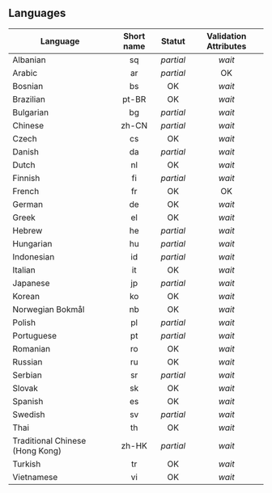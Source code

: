 
## Languages

| Language | Short name | Statut | Validation Attributes |
|----------|:----------:|:------:|:---------------------:|
| Albanian | sq | *partial* | *wait*
| Arabic | ar | *partial* | OK
| Bosnian | bs | OK | *wait*
| Brazilian | pt-BR | OK | *wait*
| Bulgarian | bg | *partial* | *wait*
| Chinese | zh-CN | *partial* | *wait*
| Czech | cs | OK | *wait*
| Danish | da | *partial* | *wait*
| Dutch | nl | OK | *wait*
| Finnish | fi | *partial* | *wait*
| French | fr | OK | OK
| German | de | OK | *wait*
| Greek | el | OK | *wait*
| Hebrew | he | *partial* | *wait*
| Hungarian | hu | *partial* | *wait*
| Indonesian | id | *partial* | *wait*
| Italian | it | OK | *wait*
| Japanese | jp | *partial* | *wait*
| Korean | ko | OK | *wait*
| Norwegian Bokmål | nb | OK | *wait*
| Polish | pl | *partial* | *wait*
| Portuguese | pt | *partial* | *wait*
| Romanian | ro | OK | *wait*
| Russian | ru | OK | *wait*
| Serbian | sr | *partial* | *wait*
| Slovak | sk | OK | *wait*
| Spanish | es | OK | *wait*
| Swedish | sv | *partial* | *wait*
| Thai | th | OK | *wait*
| Traditional Chinese (Hong Kong) | zh-HK | *partial* | *wait*
| Turkish | tr | OK | *wait*
| Vietnamese | vi | OK | *wait*
